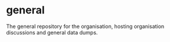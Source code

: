 # general
The general repository for the organisation, hosting organisation discussions and general data dumps.

